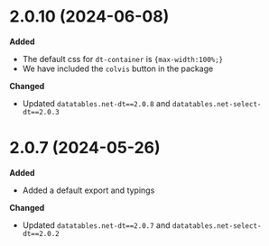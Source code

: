 # 2.0.10 (2024-06-08)

**Added**
- The default css for `dt-container` is `{max-width:100%;}`
- We have included the `colvis` button in the package

**Changed**
- Updated `datatables.net-dt==2.0.8` and `datatables.net-select-dt==2.0.3`


# 2.0.7 (2024-05-26)

**Added**
- Added a default export and typings

**Changed**
- Updated `datatables.net-dt==2.0.7` and `datatables.net-select-dt==2.0.2`
